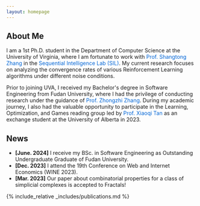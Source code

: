 ```yaml
---
layout: homepage
---
```


## About Me

I am a 1st Ph.D. student in the Department of Computer Science at the University of Virginia, where I am fortunate to work with <a href="https://shangtongzhang.github.io/" style="text-decoration: none; color: #0366d6;">Prof. Shangtong Zhang</a> in the <a href="https://github.com/Sequential-Intelligence-Lab" style="text-decoration: none; color: #0366d6;">Sequential Intelligence Lab (SIL)</a>. My current research focuses on analyzing the convergence rates of various Reinforcement Learning algorithms under different noise conditions.

Prior to joining UVA, I received my Bachelor's degree in Software Engineering from Fudan University, where I had the privilege of conducting research under the guidance of <a href="https://scholar.google.com/citations?user=DrcEuSkAAAAJ" style="text-decoration: none; color: #0366d6;">Prof. Zhongzhi Zhang</a>. During my academic journey, I also had the valuable opportunity to participate in the Learning, Optimization, and Games reading group led by <a href="https://xiaoqitan.org/" style="text-decoration: none; color: #0366d6;">Prof. Xiaoqi Tan</a> as an exchange student at the University of Alberta in 2023.

## News
- **[June. 2024]** I receive my BSc. in Software Engineering as Outstanding Undergraduate Graduate of Fudan University.
- **[Dec. 2023]** I attend the 19th Conference on Web and Internet Economics (WINE 2023).
- **[Mar. 2023]** Our paper about combinatorial properties for a class of simplicial complexes is accepted to Fractals!


{% include_relative _includes/publications.md %}
